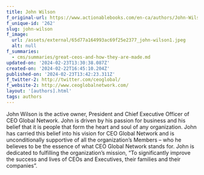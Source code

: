 ```yaml
---
title: John Wilson
f_original-url: https://www.actionablebooks.com/en-ca/authors/John-Wilson/
f_unique-id: '262'
slug: john-wilson
f_image:
  url: /assets/external/65d77a164993ac69f25e2377_john-wilson1.jpeg
  alt: null
f_summaries:
  - cms/summaries/great-ceos-and-how-they-are-made.md
updated-on: '2024-02-23T13:30:38.087Z'
created-on: '2024-02-22T16:45:10.204Z'
published-on: '2024-02-23T13:42:23.311Z'
f_twitter-2: http://twitter.com/ceoglobal/
f_website-2: http://www.ceoglobalnetwork.com/
layout: '[authors].html'
tags: authors
---
```


John Wilson is the active owner, President and Chief Executive Officer of CEO Global Network. John is driven by his passion for business and his belief that it is people that form the heart and soul of any organization. John has carried this belief into his vision for CEO Global Network and is unconditionally supportive of all the organization’s Members – who he believes to be the essence of what CEO Global Network stands for. John is dedicated to fulfilling the organization’s mission, “To significantly improve the success and lives of CEOs and Executives, their families and their companies”.
